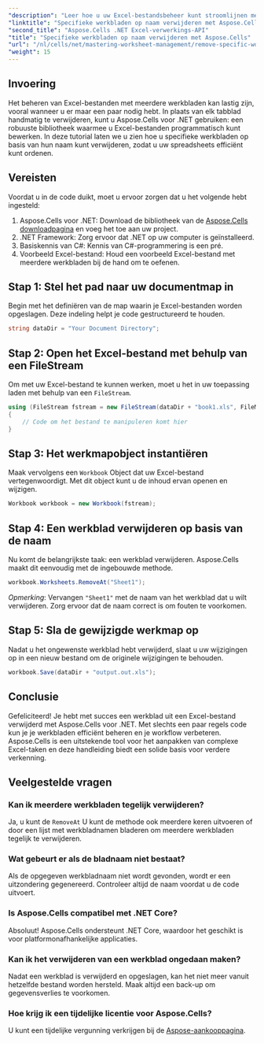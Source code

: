 ```yaml
---
"description": "Leer hoe u uw Excel-bestandsbeheer kunt stroomlijnen met Aspose.Cells voor .NET. Deze handleiding begeleidt u door de stappen om specifieke werkbladen programmatisch op naam te verwijderen, waardoor u tijd bespaart en uw spreadsheets overzichtelijk houdt."
"linktitle": "Specifieke werkbladen op naam verwijderen met Aspose.Cells"
"second_title": "Aspose.Cells .NET Excel-verwerkings-API"
"title": "Specifieke werkbladen op naam verwijderen met Aspose.Cells"
"url": "/nl/cells/net/mastering-worksheet-management/remove-specific-worksheets-by-name/"
"weight": 15
---
```


## Invoering

Het beheren van Excel-bestanden met meerdere werkbladen kan lastig zijn, vooral wanneer u er maar een paar nodig hebt. In plaats van elk tabblad handmatig te verwijderen, kunt u Aspose.Cells voor .NET gebruiken: een robuuste bibliotheek waarmee u Excel-bestanden programmatisch kunt bewerken. In deze tutorial laten we u zien hoe u specifieke werkbladen op basis van hun naam kunt verwijderen, zodat u uw spreadsheets efficiënt kunt ordenen.

## Vereisten

Voordat u in de code duikt, moet u ervoor zorgen dat u het volgende hebt ingesteld:

1. Aspose.Cells voor .NET: Download de bibliotheek van de [Aspose.Cells downloadpagina](https://releases.aspose.com/cells/net/) en voeg het toe aan uw project.
2. .NET Framework: Zorg ervoor dat .NET op uw computer is geïnstalleerd.
3. Basiskennis van C#: Kennis van C#-programmering is een pré.
4. Voorbeeld Excel-bestand: Houd een voorbeeld Excel-bestand met meerdere werkbladen bij de hand om te oefenen.

## Stap 1: Stel het pad naar uw documentmap in

Begin met het definiëren van de map waarin je Excel-bestanden worden opgeslagen. Deze indeling helpt je code gestructureerd te houden.

```csharp
string dataDir = "Your Document Directory";
```

## Stap 2: Open het Excel-bestand met behulp van een FileStream

Om met uw Excel-bestand te kunnen werken, moet u het in uw toepassing laden met behulp van een `FileStream`.

```csharp
using (FileStream fstream = new FileStream(dataDir + "book1.xls", FileMode.Open))
{
    // Code om het bestand te manipuleren komt hier
}
```

## Stap 3: Het werkmapobject instantiëren

Maak vervolgens een `Workbook` Object dat uw Excel-bestand vertegenwoordigt. Met dit object kunt u de inhoud ervan openen en wijzigen.

```csharp
Workbook workbook = new Workbook(fstream);
```

## Stap 4: Een werkblad verwijderen op basis van de naam

Nu komt de belangrijkste taak: een werkblad verwijderen. Aspose.Cells maakt dit eenvoudig met de ingebouwde methode.

```csharp
workbook.Worksheets.RemoveAt("Sheet1");
```

*Opmerking*: Vervangen `"Sheet1"` met de naam van het werkblad dat u wilt verwijderen. Zorg ervoor dat de naam correct is om fouten te voorkomen.

## Stap 5: Sla de gewijzigde werkmap op

Nadat u het ongewenste werkblad hebt verwijderd, slaat u uw wijzigingen op in een nieuw bestand om de originele wijzigingen te behouden.

```csharp
workbook.Save(dataDir + "output.out.xls");
```

## Conclusie

Gefeliciteerd! Je hebt met succes een werkblad uit een Excel-bestand verwijderd met Aspose.Cells voor .NET. Met slechts een paar regels code kun je je werkbladen efficiënt beheren en je workflow verbeteren. Aspose.Cells is een uitstekende tool voor het aanpakken van complexe Excel-taken en deze handleiding biedt een solide basis voor verdere verkenning.

## Veelgestelde vragen

### Kan ik meerdere werkbladen tegelijk verwijderen?

Ja, u kunt de `RemoveAt` U kunt de methode ook meerdere keren uitvoeren of door een lijst met werkbladnamen bladeren om meerdere werkbladen tegelijk te verwijderen.

### Wat gebeurt er als de bladnaam niet bestaat?

Als de opgegeven werkbladnaam niet wordt gevonden, wordt er een uitzondering gegenereerd. Controleer altijd de naam voordat u de code uitvoert.

### Is Aspose.Cells compatibel met .NET Core?

Absoluut! Aspose.Cells ondersteunt .NET Core, waardoor het geschikt is voor platformonafhankelijke applicaties.

### Kan ik het verwijderen van een werkblad ongedaan maken?

Nadat een werkblad is verwijderd en opgeslagen, kan het niet meer vanuit hetzelfde bestand worden hersteld. Maak altijd een back-up om gegevensverlies te voorkomen.

### Hoe krijg ik een tijdelijke licentie voor Aspose.Cells?

U kunt een tijdelijke vergunning verkrijgen bij de [Aspose-aankooppagina](https://purchase.aspose.com/temporary-license/).